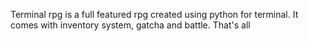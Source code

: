 Terminal rpg is a full featured rpg created using python for terminal. 
It comes with inventory system, gatcha and battle.
That's all
